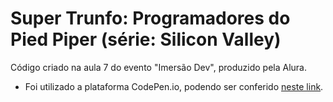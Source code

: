 # Super Trunfo: Programadores do Pied Piper (série: Silicon Valley)

Código criado na aula 7 do evento "Imersão Dev", produzido pela Alura. 
- Foi utilizado a plataforma CodePen.io, podendo ser conferido [neste link](https://codepen.io/mariagabrielareis/pen/jOymPJe).


